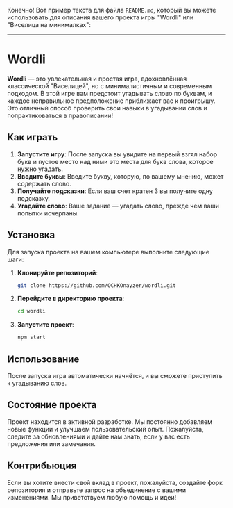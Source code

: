 Конечно! Вот пример текста для файла `README.md`, который вы можете использовать для описания вашего проекта игры "Wordli" или "Виселица на минималках":

---

# Wordli

**Wordli** — это увлекательная и простая игра, вдохновлённая классической "Виселицей", но с минималистичным и современным подходом. В этой игре вам предстоит угадывать слово по буквам, и каждое неправильное предположение приближает вас к проигрышу. Это отличный способ проверить свои навыки в угадывании слов и попрактиковаться в правописании!

## Как играть

1. **Запустите игру**: После запуска вы увидите на первый взгял набор букв и пустое место над ними это места для букв слова, которое нужно угадать.
2. **Вводите буквы**: Введите букву, которую, по вашему мнению, может содержать слово.
3. **Получайте подсказки**: Если ваш счет кратен 3 вы получите одну подсказку.
4. **Угадайте слово**: Ваше задание — угадать слово, прежде чем ваши попытки исчерпаны.

## Установка

Для запуска проекта на вашем компьютере выполните следующие шаги:

1. **Клонируйте репозиторий**:
   ```bash
   git clone https://github.com/OCHKOnayzer/wordli.git
   ```

2. **Перейдите в директорию проекта**:
   ```bash
   cd wordli
   ```
3. **Запустите проект**:
   ```bash
   npm start
   ```

## Использование

После запуска игра автоматически начнётся, и вы сможете приступить к угадыванию слов.

## Состояние проекта

Проект находится в активной разработке. Мы постоянно добавляем новые функции и улучшаем пользовательский опыт. Пожалуйста, следите за обновлениями и дайте нам знать, если у вас есть предложения или замечания.

## Контрибьюция

Если вы хотите внести свой вклад в проект, пожалуйста, создайте форк репозитория и отправьте запрос на объединение с вашими изменениями. Мы приветствуем любую помощь и идеи!